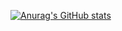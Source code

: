 [![Anurag's GitHub stats](https://github-readme-stats.vercel.app/api?username=jackteasell&hide=contribs,prs)](https://github.com/anuraghazra/github-readme-stats)
